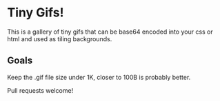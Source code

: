 # Tiny Gifs!
This is a gallery of tiny gifs that can be base64 encoded into your css or html and used as tiling backgrounds.

## Goals
Keep the .gif file size under 1K, closer to 100B is probably better.

Pull requests welcome!
